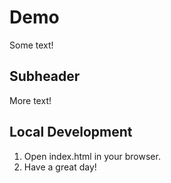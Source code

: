 # Demo

Some text!

## Subheader

More text!

## Local Development

1. Open index.html in your browser.
2. Have a great day!